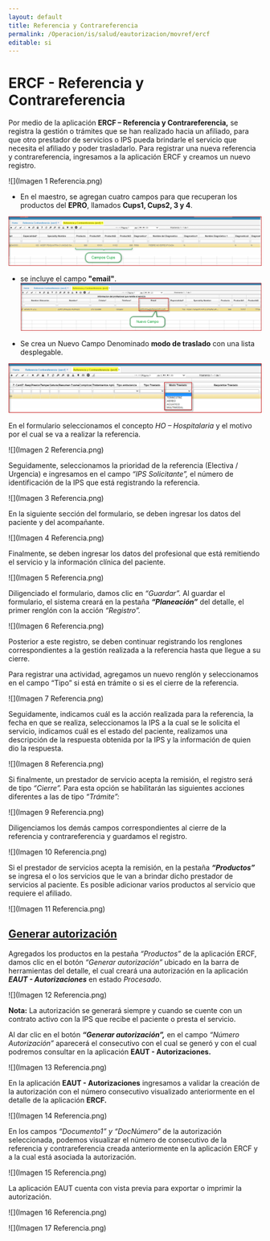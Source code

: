 ```yaml
---
layout: default
title: Referencia y Contrareferencia
permalink: /Operacion/is/salud/eautorizacion/movref/ercf
editable: si
---
```


# ERCF - Referencia y Contrareferencia


Por medio de la aplicación **ERCF – Referencia y Contrareferencia,** se registra la gestión o trámites que se han realizado hacia un afiliado, para que otro prestador de servicios o IPS pueda brindarle el servicio que necesita el afiliado y poder trasladarlo.
Para registrar una nueva referencia y contrareferencia, ingresamos a la aplicación ERCF y creamos un nuevo registro.

![](Imagen 1 Referencia.png)

* En el maestro, se agregan cuatro campos para que recuperan los productos del **EPRO**, llamados **Cups1, Cups2, 3 y 4**.  

 ![](ercf1.png)

* se incluye el campo **"email"**.   
 ![](ercf2.png)  

* Se crea un Nuevo Campo Denominado **modo de traslado** con una lista desplegable.  

 ![](ercf3.png)  


En el formulario seleccionamos el concepto *HO – Hospitalaria* y el motivo por el cual se va a realizar la referencia.

![](Imagen 2 Referencia.png)

Seguidamente, seleccionamos la prioridad de la referencia (Electiva / Urgencia) e ingresamos en el campo *“IPS Solicitante”,* el número de identificación de la IPS que está registrando la referencia.

![](Imagen 3 Referencia.png)

En la siguiente sección del formulario, se deben ingresar los datos del paciente y del acompañante.

![](Imagen 4 Referencia.png)

Finalmente, se deben ingresar los datos del profesional que está remitiendo el servicio y la información clínica del paciente.

![](Imagen 5 Referencia.png)

Diligenciado el formulario, damos clic en *“Guardar”.* Al guardar el formulario, el sistema creará en la pestaña **_“Planeación”_** del detalle, el primer renglón con la acción *“Registro”.*

![](Imagen 6 Referencia.png)

Posterior a este registro, se deben continuar registrando los renglones correspondientes a la gestión realizada a la referencia hasta que llegue a su cierre.

Para registrar una actividad, agregamos un nuevo renglón y seleccionamos en el campo “Tipo” si está en trámite o si es el cierre de la referencia.

![](Imagen 7 Referencia.png)

Seguidamente, indicamos cuál es la acción realizada para la referencia, la fecha en que se realiza, seleccionamos la IPS a la cual se le solicita el servicio, indicamos cuál es el estado del paciente, realizamos una descripción de la respuesta obtenida por la IPS y la información de quien dio la respuesta.

![](Imagen 8 Referencia.png)

Si finalmente, un prestador de servicio acepta la remisión, el registro será de tipo *“Cierre”.* Para esta opción se habilitarán las siguientes acciones diferentes a las de tipo *“Trámite”:*

![](Imagen 9 Referencia.png)

Diligenciamos los demás campos correspondientes al cierre de la referencia y contrareferencia y guardamos el registro.

![](Imagen 10 Referencia.png)

Si el prestador de servicios acepta la remisión, en la pestaña **_“Productos”_** se ingresa el o los servicios que le van a brindar dicho prestador de servicios al paciente.  Es posible adicionar varios productos al servicio que requiere el afiliado.

![](Imagen 11 Referencia.png)

## [Generar autorización](http://docs.oasiscom.com/Operacion/is/salud/eautorizacion/movref#generar-autorización)

Agregados los productos en la pestaña *“Productos”* de la aplicación ERCF, damos clic en el botón *“Generar autorización”* ubicado en la barra de herramientas del detalle, el cual creará una autorización en la aplicación **_EAUT - Autorizaciones_** en estado *Procesado*.

![](Imagen 12 Referencia.png)

**Nota:** La autorización se generará siempre y cuando se cuente con un contrato activo con la IPS que recibe el paciente o presta el servicio.

Al dar clic en el botón **_“Generar autorización”,_** en el campo *“Número Autorización”* aparecerá el consecutivo con el cual se generó y con el cual podremos consultar en la aplicación **EAUT - Autorizaciones.**

![](Imagen 13 Referencia.png)

En la aplicación **EAUT - Autorizaciones** ingresamos a validar la creación de la autorización con el número consecutivo visualizado anteriormente en el detalle de la aplicación **ERCF.**

![](Imagen 14 Referencia.png)

En los campos *“Documento1” y “DocNúmero”* de la autorización seleccionada, podemos visualizar el número de consecutivo de la referencia y contrareferencia creada anteriormente en la aplicación ERCF y a la cual está asociada la autorización.

![](Imagen 15 Referencia.png)

La aplicación EAUT cuenta con vista previa para exportar o imprimir la autorización.

![](Imagen 16 Referencia.png)

![](Imagen 17 Referencia.png)








